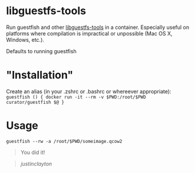 libguestfs-tools
=============

Run guestfish and other [libguestfs-tools](http://libguestfs.org) in a container.  Especially useful on platforms where compilation is impractical or unpossible (Mac OS X, Windows, etc.).

Defaults to running guestfish


"Installation"
=============
Create an alias (in your .zshrc or .bashrc or whereever appropriate):
```guestfish () { docker run -it --rm -v $PWD:/root/$PWD curator/guestfish $@ }```

Usage
=============
```guestfish --rw -a /root/$PWD/someimage.qcow2```

>You did it!

>*justinclayton*
